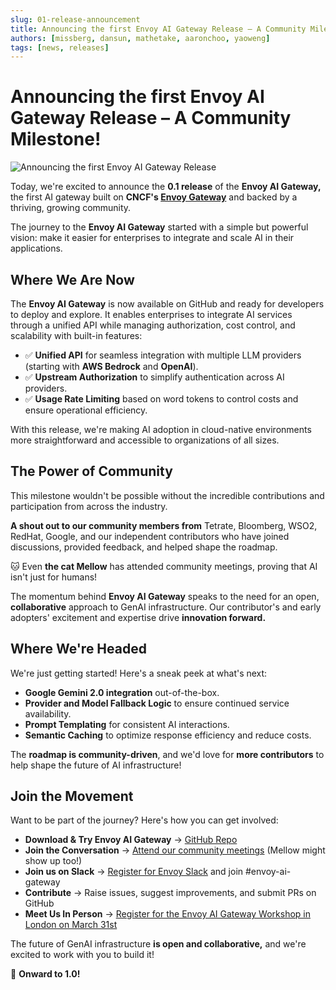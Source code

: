 ```yaml
---
slug: 01-release-announcement
title: Announcing the first Envoy AI Gateway Release – A Community Milestone!
authors: [missberg, dansun, mathetake, aaronchoo, yaoweng]
tags: [news, releases]
---
```

# Announcing the first Envoy AI Gateway Release – A Community Milestone!

![Announcing the first Envoy AI Gateway Release](/img/blog/0.1-release-image.png)

Today, we're excited to announce the **0.1 release** of the **Envoy AI Gateway,** the first AI gateway built on **CNCF's [Envoy Gateway](https://gateway.envoyproxy.io/)** and backed by a thriving, growing community.

The journey to the **Envoy AI Gateway** started with a simple but powerful vision: make it easier for enterprises to integrate and scale AI in their applications.

## Where We Are Now

The **Envoy AI Gateway** is now available on GitHub and ready for developers to deploy and explore. It enables enterprises to integrate AI services through a unified API while managing authorization, cost control, and scalability with built-in features:

<!-- truncate -->

- ✅ **Unified API** for seamless integration with multiple LLM providers (starting with **AWS Bedrock** and **OpenAI**).
- ✅ **Upstream Authorization** to simplify authentication across AI providers.
- ✅ **Usage Rate Limiting** based on word tokens to control costs and ensure operational efficiency.


With this release, we're making AI adoption in cloud-native environments more straightforward and accessible to organizations of all sizes.

## The Power of Community

This milestone wouldn't be possible without the incredible contributions and participation from across the industry.

**A shout out to our community members from** Tetrate, Bloomberg, WSO2, RedHat, Google, and our independent contributors who have joined discussions, provided feedback, and helped shape the roadmap.

🐱 Even **the cat Mellow** has attended community meetings, proving that AI isn't just for humans\!

The momentum behind **Envoy AI Gateway** speaks to the need for an open, **collaborative** approach to GenAI infrastructure. Our contributor's and early adopters' excitement and expertise drive **innovation forward.**

## Where We're Headed

We're just getting started\! Here's a sneak peek at what's next:
- **Google Gemini 2.0 integration** out-of-the-box.
- **Provider and Model Fallback Logic** to ensure continued service availability.
- **Prompt Templating** for consistent AI interactions.
- **Semantic Caching** to optimize response efficiency and reduce costs.

The **roadmap is community-driven**, and we'd love for **more contributors** to help shape the future of AI infrastructure\!

## Join the Movement

Want to be part of the journey? Here's how you can get involved:
- **Download & Try Envoy AI Gateway** → [GitHub Repo](https://github.com/envoyproxy/ai-gateway/releases/tag/v0.1.0)
- **Join the Conversation** → [Attend our community meetings](https://docs.google.com/document/d/10e1sfsF-3G3Du5nBHGmLjXw5GVMqqCvFDqp_O65B0_w/edit?tab=t.0#heading=h.6nxfjwmrm5g6) (Mellow might show up too\!)
- **Join us on Slack** → [Register for Envoy Slack](https://communityinviter.com/apps/envoyproxy/envoy?email=test) and join \#envoy-ai-gateway
- **Contribute** → Raise issues, suggest improvements, and submit PRs on GitHub
- **Meet Us In Person** → [Register for the Envoy AI Gateway Workshop in London on March 31st](https://www.eventbrite.com/e/hands-on-workshop-deploy-configure-and-useenvoy-ai-gateway-tickets-1255461000649?aff=oddtdtcreator)

The future of GenAI infrastructure **is open and collaborative,** and we're excited to work with you to build it\!

🚀 **Onward to 1.0\!**
